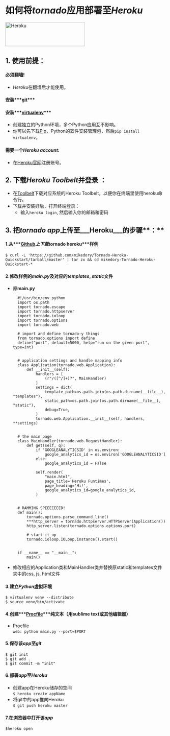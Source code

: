 # 如何将***tornado***应用部署至***Heroku***
<a href="https://www.heroku.com" target="blank"><img src="https://d1lpkba4w1baqt.cloudfront.net/heroku-logo-dark-300x100.png" alt ="Heroku" width='250' height='75'></a>
## 1. 使用前提：
#### 必须翻墙!  
- *Heroku*在翻墙后才能使用。 

#### 安装***[git][1]***  
#### 安装***[virtualenv][2]***  
- 创建独立的Python环境，多个Python应用互不影响。  
- 你可以先下载[Pip][3]，Python的软件安装管理包，然后`pip install virtualenv`。

#### 需要一个***Heroku account:***  
- 在[Heroku官网][4]注册账号。 

## 2. 下载***Heroku Toolbelt***并登录 **：**
* 在[Toolbelt][5]下载对应系统的Heroku Toolbelt，以便你在终端里使用heroku命令行。
* 下载并安装好后，打开终端登录：
	+ 输入`heroku login`, 然后输入你的邮箱和密码  

## 3. 把***tornado app***上传至___Heroku___的步骤**：**
#### 1.从***[Github][6]***上下载***tornado heroku***样例
	$ curl -L 'https://github.com/mikedory/Tornado-Heroku-Quickstart/tarball/master' | tar zx && cd mikedory-Tornado-Heroku-Quickstart-*

#### 2.修改样例的***main.py***及对应的***templates***, ***static***文件
- 原**main.py**

 		#!/usr/bin/env python
		import os.path
		import tornado.escape
		import tornado.httpserver
		import tornado.ioloop
		import tornado.options
		import tornado.web

		# import and define tornado-y things
		from tornado.options import define
		define("port", default=5000, help="run on the given port", type=int)


		# application settings and handle mapping info
		class Application(tornado.web.Application):
		    def __init__(self):
		        handlers = [
		            (r"/([^/]+)?", MainHandler)
		        ]
		        settings = dict(
		            template_path=os.path.join(os.path.dirname(__file__), "templates"),
		            static_path=os.path.join(os.path.dirname(__file__), "static"),
		            debug=True,
		        )
		        tornado.web.Application.__init__(self, handlers, **settings)


		# the main page
		class MainHandler(tornado.web.RequestHandler):
		    def get(self, q):
		        if 'GOOGLEANALYTICSID' in os.environ:
		            google_analytics_id = os.environ['GOOGLEANALYTICSID']
		        else:
		            google_analytics_id = False

		        self.render(
		            "main.html",
		            page_title='Heroku Funtimes',
		            page_heading='Hi!',
		            google_analytics_id=google_analytics_id,
		        )


		# RAMMING SPEEEEEEED!
		def main():
		    tornado.options.parse_command_line()
		    ***http_server = tornado.httpserver.HTTPServer(Application())
		    http_server.listen(tornado.options.options.port)

		    # start it up
		    tornado.ioloop.IOLoop.instance().start()


		if __name__ == "__main__":
		    main()
  
- 修改相应的Application类和MainHandler类并替换原static和templates文件夹中的css, js, html文件
	
#### 3.建立***Python***虚拟环境  
  `$ virtualenv venv --distribute `  
  `$ source venv/bin/activate`

#### 4.创建***[Procfile][7]***纯文本（用sublime text或其他编辑器）
- Procfile  
  `web: python main.py --port=$PORT`

#### 5.保存该***app***至***git***
`$ git init`  
`$ git add .`  
`$ git commit -m "init"`

#### 6.部署***app***至***Heroku***
  * 创建app在Heroku储存的空间  
  `$ heroku create appName`
  * 将git中的app推向Heroku  
  `$ git push heroku master`

#### 7.在浏览器中打开该***app***  
`$heroku open`

[1]: http://git-scm.com
[2]: https://pypi.python.org/pypi/virtualenv
[3]: https://pypi.python.org/pypi/pip
[4]: https://heroku.com
[5]: https://toolbelt.heroku.com
[6]: https://github.com/mikedory/Tornado-Heroku-Quickstart
[7]: https://devcenter.heroku.com/articles/procfile
